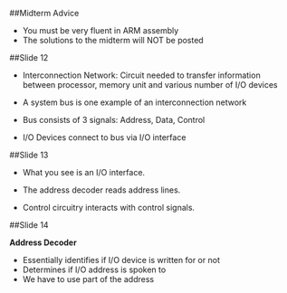 ##Midterm Advice

- You must be very fluent in ARM assembly
- The solutions to the midterm will NOT be posted

##Slide 12

- Interconnection Network: Circuit needed to transfer information between processor,
memory unit and various number of I/O devices

- A system bus is one example of an interconnection network

- Bus consists of 3 signals: Address, Data, Control

- I/O Devices connect to bus via I/O interface

##Slide 13

- What you see is an I/O interface. 

- The address decoder reads address lines.

- Control circuitry interacts with control signals.

##Slide 14

**Address Decoder**
- Essentially identifies if I/O device is written for or not
- Determines if I/O address is spoken to
- We have to use part of the address

